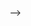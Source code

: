 <!-- [![KnlnKS's LeetCode stats](https://leetcode-stats-six.vercel.app/api?username=z106186883)](https://github.com/KnlnKS/leetcode-stats)

<!---
siyue-zhang/siyue-zhang is a ✨ special ✨ repository because its `README.md` (this file) appears on your GitHub profile.
You can click the Preview link to take a look at your changes.
--->
 -->
